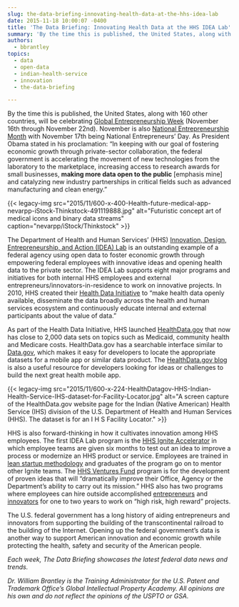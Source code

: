 ```yaml
---
slug: the-data-briefing-innovating-health-data-at-the-hhs-idea-lab
date: 2015-11-18 10:00:07 -0400
title: 'The Data Briefing: Innovating Health Data at the HHS IDEA Lab'
summary: 'By the time this is published, the United States, along with 160 other countries, will be celebrating Global Entrepreneurship Week 2015. The Department of Health and Human Services (HHS) IDEA Lab is an outstanding example of a federal agency using open data to foster economic growth through empowering federal employees with innovative ideas and opening health data to the private sector.'
authors:
  - bbrantley
topics:
  - data
  - open-data
  - indian-health-service
  - innovation
  - the-data-briefing

---
```


By the time this is published, the United States, along with 160 other countries, will be celebrating <a href="https://www.genglobal.org/gew">Global Entrepreneurship Week</a> (November 16th through November 22nd). November is also <a href="https://obamawhitehouse.archives.gov/the-press-office/2015/11/02/presidential-proclamation-national-entrepreneurship-month-2015">National Entrepreneurship Month</a> with November 17th being National Entrepreneurs’ Day. As President Obama stated in his proclamation: “In keeping with our goal of fostering economic growth through private-sector collaboration, the federal government is accelerating the movement of new technologies from the laboratory to the marketplace, increasing access to research awards for small businesses, **making more data open to the public** [emphasis mine] and catalyzing new industry partnerships in critical fields such as advanced manufacturing and clean energy.” 

{{< legacy-img src="2015/11/600-x-400-Health-future-medical-app-nevarpp-iStock-Thinkstock-491119888.jpg" alt="Futuristic concept art of medical icons and binary data streams" caption="nevarpp/iStock/Thinkstock" >}} 

The Department of Health and Human Services’ (HHS) <a href="https://web.archive.org/web/20150905190036/http://www.hhs.gov/idealab/what-we-do/">Innovation, Design, Entrepreneurship, and Action (IDEA) Lab</a> is an outstanding example of a federal agency using open data to foster economic growth through empowering federal employees with innovative ideas and opening health data to the private sector. The IDEA Lab supports eight major programs and initiatives for both internal HHS employees and external entrepreneurs/innovators-in-residence to work on innovative projects. In 2010, HHS created their <a href="https://web.archive.org/web/20150905184421/http://www.hhs.gov/idealab/what-we-do/health-data/">Health Data Initiative</a> to “make health data openly available, disseminate the data broadly across the health and human services ecosystem and continuously educate internal and external participants about the value of data.”

As part of the Health Data Initiative, HHS launched <a href="http://www.healthdata.gov/">HealthData.gov</a> that now has close to 2,000 data sets on topics such as Medicaid, community health and Medicare costs. HealthData.gov has a searchable interface similar to <a href="http://www.data.gov/">Data.gov</a>, which makes it easy for developers to locate the appropriate datasets for a mobile app or similar data product. The <a href="https://beta.healthdata.gov/browse?category=Blog">HealthData.gov blog</a> is also a useful resource for developers looking for ideas or challenges to build the next great health mobile app.

{{< legacy-img src="2015/11/600-x-224-HealthDatagov-HHS-Indian-Health-Service-IHS-dataset-for-Facility-Locator.jpg" alt="A screen capture of the HealthData.gov website page for the Indian (Native American) Health Service (IHS) division of the U.S. Department of Health and Human Services (HHS). The dataset is for an I H S Facility Locator." >}}

HHS is also forward-thinking in how it cultivates innovation among HHS employees. The first IDEA Lab program is the <a href="https://web.archive.org/web/20150905184951/http://www.hhs.gov/idealab/what-we-do/hhs-ignite/">HHS Ignite Accelerator</a> in which employee teams are given six months to test out an idea to improve a process or modernize an HHS product or service. Employees are trained in <a href="http://theleanstartup.com/principles">lean startup methodology</a> and graduates of the program go on to mentor other Ignite teams. The <a href="https://web.archive.org/web/20150905182147/http://www.hhs.gov/idealab/what-we-do/hhs-ventures/">HHS Ventures Fund</a> program is for the development of proven ideas that will “dramatically improve their Office, Agency or the Department’s ability to carry out its mission.” HHS also has two programs where employees can hire outside accomplished <a href="https://web.archive.org/web/20150905192032/http://www.hhs.gov/idealab/what-we-do/hhs-entrepreneurs/">entrepreneurs</a> and <a href="https://web.archive.org/web/20150905192032/http://www.hhs.gov/idealab/what-we-do/hhs-entrepreneurs/">innovators</a> for one to two years to work on “high risk, high reward” projects.

The U.S. federal government has a long history of aiding entrepreneurs and innovators from supporting the building of the transcontinental railroad to the building of the Internet. Opening up the federal government’s data is another way to support American innovation and economic growth while protecting the health, safety and security of the American people.

_Each week, The Data Briefing showcases the latest federal data news and trends._

_Dr. William Brantley is the Training Administrator for the U.S. Patent and Trademark Office’s Global Intellectual Property Academy. All opinions are his own and do not reflect the opinions of the USPTO or GSA._
